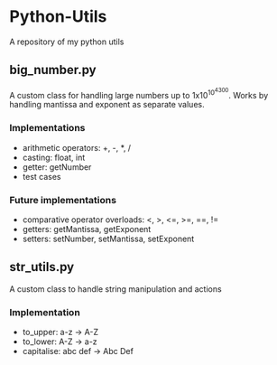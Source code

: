 # Python-Utils
A repository of my python utils

## big_number.py
A custom class for handling large numbers up to 1x10<sup>10<sup>4300</sup></sup>.
Works by handling mantissa and exponent as separate values.
### Implementations
- arithmetic operators: +, -, *, /
- casting: float, int
- getter: getNumber
- test cases
### Future implementations
- comparative operator overloads: <, >, <=, >=, ==, !=
- getters: getMantissa, getExponent
- setters: setNumber, setMantissa, setExponent

## str_utils.py
A custom class to handle string manipulation and actions
### Implementation
- to_upper: a-z -> A-Z
- to_lower: A-Z -> a-z
- capitalise: abc def -> Abc Def

